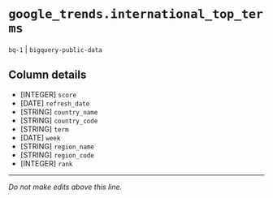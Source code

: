 # `google_trends.international_top_terms`
`bq-1` | `bigquery-public-data`

## Column details
* [INTEGER]   `score`
* [DATE]      `refresh_date`
* [STRING]    `country_name`
* [STRING]    `country_code`
* [STRING]    `term`
* [DATE]      `week`
* [STRING]    `region_name`
* [STRING]    `region_code`
* [INTEGER]   `rank`

-------------------------------------------------------------------------------
*Do not make edits above this line.*
